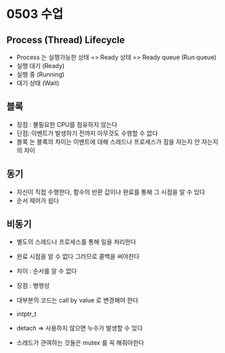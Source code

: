 # 0503 수업
## Process (Thread) Lifecycle
* Process 는 실행가능한 상태 => Ready 상태 => Ready queue (Run queue)
* 실행 대기 (Ready)
* 실행 중 (Running)
* 대기 상태 (Wait)

## 블록
* 장점 : 불필요한 CPU를 점유하지 않는다 
* 단점: 이벤트가 발생하기 전까지 아무것도 수행할 수 없다
* 블록 논 블록의 차이는 이벤트에 대해 스레드나 프로세스가 잠을 자는지 안 자는지의 차이

## 동기  
* 자신이 직접 수행한다, 함수의 반환 값이나 완료를 통해 그 시점을 알 수 있다 
* 순서 제어가 쉽다

## 비동기 
* 별도의 스레드나 프로세스를 통해 일을 처리한다
* 완료 시점을 알 수 없다 그러므로 콜백을 써야한다
* 차이 : 순서를 알 수 없다
* 장점 : 병행성

* 대부분의 코드는 call by value 로 변경해야 한다
* intptr_t
* detach => 사용하지 않으면 누수가 발생할 수 있다
* 스레드가 관여하는 것들은 mutex 를 꼭 해줘야한다
